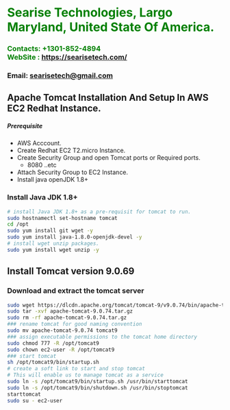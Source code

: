 #  **<span style="color:green">Searise Technologies, Largo Maryland, United State Of America.</span>**
### **<span style="color:green">Contacts: +1301-852-4894<br> WebSite : <https://searisetech.com/></span>**
### **Email: searisetech@gmail.com**



## Apache Tomcat Installation And Setup In AWS EC2 Redhat Instance.
##### Prerequisite
+ AWS Acccount.
+ Create Redhat EC2 T2.micro Instance.
+ Create Security Group and open Tomcat ports or Required ports.
   + 8080 ..etc
+ Attach Security Group to EC2 Instance.
+ Install java openJDK 1.8+

### Install Java JDK 1.8+ 

``` sh
# install Java JDK 1.8+ as a pre-requisit for tomcat to run.
sudo hostnamectl set-hostname tomcat
cd /opt 
sudo yum install git wget -y
sudo yum install java-1.8.0-openjdk-devel -y
# install wget unzip packages.
sudo yum install wget unzip -y
```
## Install Tomcat version 9.0.69
### Download and extract the tomcat server
``` sh
sudo wget https://dlcdn.apache.org/tomcat/tomcat-9/v9.0.74/bin/apache-tomcat-9.0.74.tar.gz
sudo tar -xvf apache-tomcat-9.0.74.tar.gz
sudo rm -rf apache-tomcat-9.0.74.tar.gz
### rename tomcat for good naming convention
sudo mv apache-tomcat-9.0.74 tomcat9
### assign executable permissions to the tomcat home directory
sudo chmod 777 -R /opt/tomcat9
sudo chown ec2-user -R /opt/tomcat9
### start tomcat
sh /opt/tomcat9/bin/startup.sh
# create a soft link to start and stop tomcat
# This will enable us to manage tomcat as a service
sudo ln -s /opt/tomcat9/bin/startup.sh /usr/bin/starttomcat
sudo ln -s /opt/tomcat9/bin/shutdown.sh /usr/bin/stoptomcat
starttomcat
sudo su - ec2-user
```

